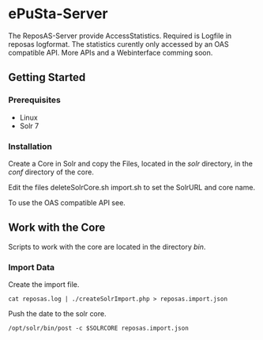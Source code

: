 # ePuSta-Server

The ReposAS-Server provide AccessStatistics. Required is Logfile in reposas logformat. The statistics curently only accessed by an OAS compatible API. More APIs and a Webinterface comming soon. 

## Getting Started

### Prerequisites
* Linux 
* Solr 7

### Installation

Create a Core in Solr and copy the Files, located in the *solr* directory, in the *conf* directory of the core.

Edit the files deleteSolrCore.sh import.sh to set the SolrURL and core name.

To use the OAS compatible API see.

## Work with the Core

Scripts to work with the core are located in the directory *bin*.

### Import Data

Create the import file.
```
cat reposas.log | ./createSolrImport.php > reposas.import.json
```

Push the date to the solr core.
```
/opt/solr/bin/post -c $SOLRCORE reposas.import.json
```
